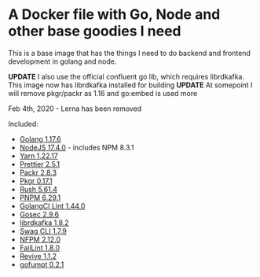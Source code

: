 # A Docker file with Go, Node and other base goodies I need

This is a base image that has the things I need to do backend and frontend development in golang and node.

**UPDATE** I also use the official confluent go lib, which requires librdkafka. This image now has librdkafka installed for building
**UPDATE** At somepoint I will remove pkgr/packr as 1.16 and go:embed is used more

Feb 4th, 2020 - Lerna has been removed

Included:

- [Golang 1.17.6](https://golang.org/dl/)
- [NodeJS 17.4.0](https://nodejs.org/en/download/current/) - includes NPM 8.3.1
- [Yarn 1.22.17](https://www.npmjs.com/package/yarn)
- [Prettier 2.5.1](https://www.npmjs.com/package/prettier)
- [Packr 2.8.3](https://github.com/gobuffalo/packr)
- [Pkgr 0.17.1](https://github.com/markbates/pkger)
- [Rush 5.61.4](https://www.npmjs.com/package/@microsoft/rush)
- [PNPM 6.29.1](https://www.npmjs.com/package/pnpm)
- [GolangCI Lint 1.44.0](https://github.com/golangci/golangci-lint)
- [Gosec 2.9.6](https://github.com/securego/gosec)
- [librdkafka 1.8.2](https://github.com/edenhill/librdkafka)
- [Swag CLI 1.7.9](https://github.com/swaggo/swag)
- [NFPM 2.12.0](https://github.com/goreleaser/nfpm)
- [FailLint 1.8.0](https://github.com/fatih/faillint)
- [Revive 1.1.2](https://github.com/mgechev/revive)
- [gofumpt 0.2.1](https://github.com/mvdan/gofumpt)
